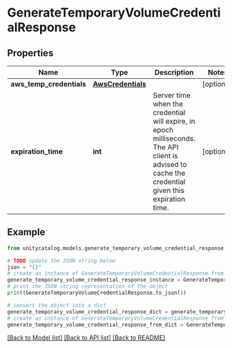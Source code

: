 # GenerateTemporaryVolumeCredentialResponse


## Properties

Name | Type | Description | Notes
------------ | ------------- | ------------- | -------------
**aws_temp_credentials** | [**AwsCredentials**](AwsCredentials.md) |  | [optional] 
**expiration_time** | **int** | Server time when the credential will expire, in epoch milliseconds. The API client is advised to cache the credential given this expiration time.  | [optional] 

## Example

```python
from unitycatalog.models.generate_temporary_volume_credential_response import GenerateTemporaryVolumeCredentialResponse

# TODO update the JSON string below
json = "{}"
# create an instance of GenerateTemporaryVolumeCredentialResponse from a JSON string
generate_temporary_volume_credential_response_instance = GenerateTemporaryVolumeCredentialResponse.from_json(json)
# print the JSON string representation of the object
print(GenerateTemporaryVolumeCredentialResponse.to_json())

# convert the object into a dict
generate_temporary_volume_credential_response_dict = generate_temporary_volume_credential_response_instance.to_dict()
# create an instance of GenerateTemporaryVolumeCredentialResponse from a dict
generate_temporary_volume_credential_response_from_dict = GenerateTemporaryVolumeCredentialResponse.from_dict(generate_temporary_volume_credential_response_dict)
```
[[Back to Model list]](../README.md#documentation-for-models) [[Back to API list]](../README.md#documentation-for-api-endpoints) [[Back to README]](../README.md)



